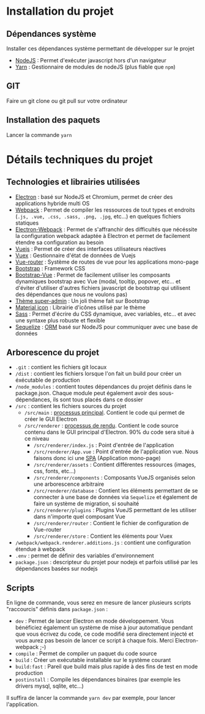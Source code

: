 # Installation du projet

## Dépendances système

Installer ces dépendances système permettant de développer sur le projet

* [NodeJS](https://nodejs.org/en/) : Permet d'exécuter javascript hors d'un navigateur
* [Yarn](https://yarnpkg.com/lang/en/) : Gestionnaire de modules de nodeJS (plus fiable que `npm`)

## GIT

Faire un git clone ou git pull sur votre ordinateur

## Installation des paquets

Lancer la commande `yarn`

# Détails techniques du projet

## Technologies et librairies utilisées

* [Electron](https://electronjs.org/) : basé sur NodeJS et Chromium, permet de créer des applications hybride multi OS
* [Webpack](https://webpack.js.org/) : Permet de compiler les ressources de tout types et endroits (`.js, .vue, .css, .sass, .png, .jpg`, etc...) en quelques fichiers statiques
* [Electron-Webpack](https://webpack.electron.build/) : Permet de s'affranchir des difficultés que nécéssite la configuration webpack adaptée à Electron et permet de facilement étendre sa configuration au besoin
* [Vuejs](https://fr.vuejs.org/v2/guide/) : Permet de créer des interfaces utilisateurs réactives
* [Vuex](https://vuex.vuejs.org/) : Gestionnaire d'état de données de Vuejs
* [Vue-router](https://router.vuejs.org/) : Système de routes de vue pour les applications mono-page
* [Bootstrap](https://getbootstrap.com/) : Framework CSS
* [Bootstrap-Vue](https://bootstrap-vue.js.org/) : Permet de facilement utiliser les composants dynamiques bootstrap avec Vue (modal, tooltip, popover, etc... et d'éviter d'utiliser d'autres fichiers javascript de bootstrap qui utilisent des dépendances que nous ne voulons pas)
* [Thème super-admin](http://byrushan.com/projects/super-admin/app/2.1/index.html) : Un joli thème fait sur Bootstrap
* [Material icon](http://zavoloklom.github.io/material-design-iconic-font/) : Librairie d'icônes utilisé par le thème
* [Sass](https://sass-lang.com/documentation/syntax) : Permet d'écrire du CSS dynamique, avec variables, etc... et avec une syntaxe plus robuste et flexible
* [Sequelize](https://sequelize.org/v5/) : [ORM](https://www.base-de-donnees.com/orm/) basé sur NodeJS pour communiquer avec une base de données

## Arborescence du projet

* `.git` : contient les fichiers git locaux
* `/dist` : contient les fichiers lorsque l'on fait un build pour créer un éxécutable de production
* `/node_modules` : contient toutes dépendances du projet définis dans le package.json. Chaque module peut également avoir des sous-dépendances, ils sont tous placés dans ce dossier
* `/src` : contient les fichiers sources du projet
  * `/src/main` : [processus principal](https://electronjs.org/docs/tutorial/application-architecture). Contient le code qui permet de créer le GUI Electron
  * `/src/renderer` : [processus de rendu](https://electronjs.org/docs/tutorial/application-architecture). Contient le code source contenu dans le GUI principal d'Electron. 90% du code sera situé à ce niveau
    * `/src/renderer/index.js` : Point d'entrée de l'application
    * `/src/renderer/App.vue` : Point d'entrée de l'application vue. Nous faisons donc ici une [SPA](https://fr.wikipedia.org/wiki/Application_web_monopage) (Application mono-page)
    * `/src/renderer/assets` : Contient différentes ressources (images, css, fonts, etc...)
    * `/src/renderer/components` : Composants VueJS organisés selon une arborescence arbitraire
    * `/src/renderer/database` : Contient les éléments permettant de se connecter à une base de données via `Sequelize` et également de faire un système de migration, si souhaité
    * `/src/renderer/plugins` : Plugins VueJS permettant de les utiliser dans n'importe quel composant Vue
    * `/src/renderer/router` : Contient le fichier de configuration de Vue-router
    * `/src/renderer/store` : Contient les éléments pour Vuex
* `/webpack/webpack.renderer.additions.js` : contient une configuration étendue à webpack
* `.env` : permet de définir des variables d'environnement
* `package.json` : descripteur du projet pour nodejs et parfois utilisé par les dépendances basées sur nodejs

## Scripts

En ligne de commande, vous serez en mesure de lancer plusieurs scripts "raccourcis" définis dans `package.json` :
- `dev` : Permet de lancer Electron en mode développement. Vous bénéficiez également un système de mise à jour automatique pendant que vous écrivez du code, ce code modifié sera directement injecté et vous aurez pas besoin de lancer ce script à chaque fois. Merci Electron-webpack ;-)
- `compile` : Permet de compiler un paquet du code source
- `build` : Créer un exécutable installable sur le système courant
- `build:fast` : Pareil que build mais plus rapide à des fins de test en mode production
- `postinstall` : Compile les dépendances binaires (par exemple les drivers mysql, sqlite, etc...)

Il suffira de lancer la commande `yarn dev` par exemple, pour lancer l'application.